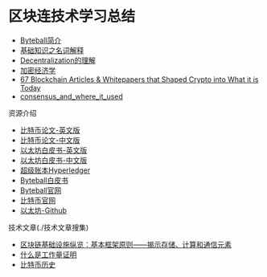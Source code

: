 # 区块连技术学习总结

- [Byteball简介](./Byteball简介.md)
- [基础知识之名词解释](./基础知识之名词解释.md)
- [Decentralization的理解](./Decentralization的理解.md)
- [加密经济学](./加密经济学.md)
- [67 Blockchain Articles & Whitepapers that Shaped Crypto into What it is Today](./67BlockchainArticlesAndWhitepapers.md)
- [consensus_and_where_it_used](./consensus_and_where_it_used.md)

资源介绍
- [比特币论文-英文版](https://bitcoincore.org/bitcoin.pdf)
- [比特币论文-中文版](https://ethfans.org/posts/ethereum-whitepaper)
- [以太坊白皮书-英文版](https://github.com/ethereum/wiki/wiki/White-Paper)
- [以太坊白皮书-中文版](https://github.com/ethereum/wiki/wiki/%5BChinese-Simplified%5D-Ethereum-%E7%99%BD%E7%9A%AE%E4%B9%A6)
- [超级账本Hyperledger](https://github.com/hyperledger/hyperledger)
- [Byteball白皮书](https://byteball.org/Byteball.pdf)
- [Byteball官网](https://byteball.org/)
- [比特币官网](https://bitcoin.org/en/)
- [以太坊-Github](https://github.com/ethereum)



技术文章(./技术文章搜集)
- [区块链基础设施纵览：基本框架原则——揭示存储、计算和通信元素](./技术文章搜集/区块链基础设施纵览.md)
- [什么是工作量证明](./技术文章搜集/什么是工作量证明.md)
- [比特币历史](./技术文章搜集/比特币历史.md)
